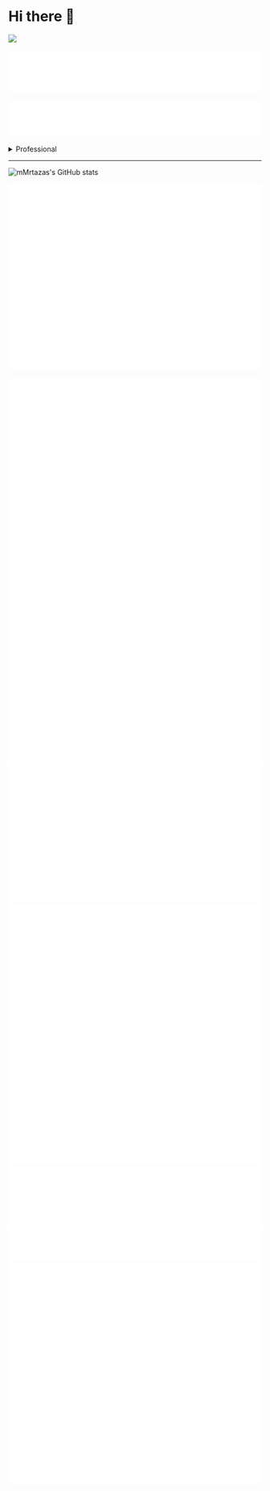 # Hi there 👋


<!-- GitHub Metrics -->

![](https://komarev.com/ghpvc/?username=murtazanoori&style=for-the-badge&color=green)

![Image Alt Text](https://raw.githubusercontent.com/murtazanoori/murtazanoori/main/metrics/introduction.svg?raw=true)

![Image Alt Text](https://raw.githubusercontent.com/murtazanoori/murtazanoori/main/metrics.plugin.topics.svg)

<details>
  <summary>Professional</summary>

  - I hold a degree in Computer Science.
  - I have worked as an IT Administrator.
  - I currently work as a Freelancer on various projects.
</details>
<hr>

![mMrtazas's GitHub stats](https://github-readme-stats.vercel.app/api?username=murtazanoori&show_icons=true&theme=shadow_green)

![Image Alt Text](https://raw.githubusercontent.com/murtazanoori/murtazanoori/main/metrics/metrics.repository.svg)


![Image Alt Text](https://raw.githubusercontent.com/murtazanoori/murtazanoori/main/metrics/achievements.svg)
![Image Alt Text](https://raw.githubusercontent.com/murtazanoori/murtazanoori/main/metrics/followup.svg)
![Image Alt Text](https://raw.githubusercontent.com/murtazanoori/murtazanoori/main/metrics/habits.svg)
![Image Alt Text](https://raw.githubusercontent.com/murtazanoori/murtazanoori/main/metrics/isocalendar.svg)
![Image Alt Text](https://raw.githubusercontent.com/murtazanoori/murtazanoori/main/metrics/leetcode.svg)
![Image Alt Text](https://raw.githubusercontent.com/murtazanoori/murtazanoori/main/metrics/lines.svg)
![Image Alt Text](https://raw.githubusercontent.com/murtazanoori/murtazanoori/main/metrics/pagespeed.svg)
![Image Alt Text](https://raw.githubusercontent.com/murtazanoori/murtazanoori/main/metrics/people.svg)
![Image Alt Text](https://raw.githubusercontent.com/murtazanoori/murtazanoori/main/metrics/reactions.svg)
![Image Alt Text](https://raw.githubusercontent.com/murtazanoori/murtazanoori/main/metrics/snippet.svg)
![Image Alt Text](https://raw.githubusercontent.com/murtazanoori/murtazanoori/main/metrics/stargazers.svg)
![Image Alt Text](https://raw.githubusercontent.com/murtazanoori/murtazanoori/main/metrics/stars.svg)





